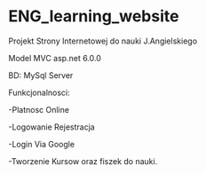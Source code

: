 # ENG_learning_website

Projekt Strony Internetowej do nauki J.Angielskiego

Model MVC asp.net 6.0.0

BD: MySql Server

Funkcjonalnosci:

-Platnosc Online

-Logowanie Rejestracja 

-Login Via Google

-Tworzenie Kursow oraz fiszek do nauki.
